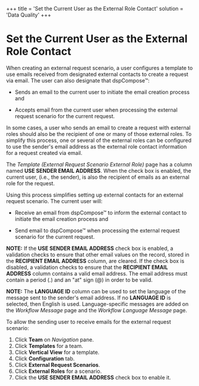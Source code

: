 +++
title = 'Set the Current User as the External Role Contact'
solution = 'Data Quality'
+++

# Set the Current User as the External Role Contact

When creating an external request scenario, a user configures a template
to use emails received from designated external contacts to create a
request via email. The user can also designate that dspCompose™:

  - Sends an email to the current user to initiate the email creation
    process and

  - Accepts email from the current user when processing the external
    request scenario for the current request.

In some cases, a user who sends an email to create a request with
external roles should also be the recipient of one or many of those
external roles. To simplify this process, one or several of the external
roles can be configured to use the sender's email address as the
external role contact information for a request created via email.

The *Template (External Request Scenario External Role)* page has a
column named **USE SENDER EMAIL ADDRESS**. When the check box is
enabled, the current user, (i.e., the sender), is also the recipient of
emails as an external role for the request.

Using this process simplifies setting up external contacts for an
external request scenario. The current user will:

  - Receive an email from dspCompose™ to inform the external contact to
    initiate the email creation process and

  - Send email to dspCompose™ when processing the external request
    scenario for the current request.

**NOTE:** If the **USE SENDER EMAIL ADDRESS** check box is enabled, a
validation checks to ensure that other email values on the record,
stored in the **RECIPIENT EMAIL ADDRESS** column, are cleared. If the
check box is disabled, a validation checks to ensure that the
**RECIPIENT EMAIL ADDRESS** column contains a valid email address. The
email address must contain a period (.) and an "at" sign (@) in order to
be valid.

**NOTE:** The **LANGUAGE ID** column can be used to set the language of
the message sent to the sender's email address. If no **LANGUAGE ID** is
selected, then English is used. <span>Language-specific messages are
added on the *Workflow Message* page and the *Workflow Language Message*
page.</span>

To allow the sending user to receive emails for the external request
scenario:

1.  Click **Team** on *Navigation* pane.
2.  Click **Templates** for a team.
3.  Click **Vertical View** for a template.
4.  Click **Configuration** tab.
5.  Click **External Request Scenarios**.
6.  Click **External Roles** for a scenario.
7.  Click the **USE SENDER EMAIL ADDRESS** check box to enable it.
